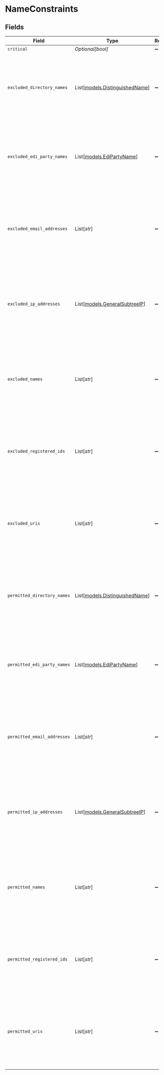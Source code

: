 # NameConstraints


## Fields

| Field                                                                                                                                 | Type                                                                                                                                  | Required                                                                                                                              | Description                                                                                                                           |
| ------------------------------------------------------------------------------------------------------------------------------------- | ------------------------------------------------------------------------------------------------------------------------------------- | ------------------------------------------------------------------------------------------------------------------------------------- | ------------------------------------------------------------------------------------------------------------------------------------- |
| `critical`                                                                                                                            | *Optional[bool]*                                                                                                                      | :heavy_minus_sign:                                                                                                                    | N/A                                                                                                                                   |
| `excluded_directory_names`                                                                                                            | List[[models.DistinguishedName](../models/distinguishedname.md)]                                                                      | :heavy_minus_sign:                                                                                                                    | A record providing excluded names of the type directoryName in leaf certificates whose trust path includes this certificate.          |
| `excluded_edi_party_names`                                                                                                            | List[[models.EdiPartyName](../models/edipartyname.md)]                                                                                | :heavy_minus_sign:                                                                                                                    | A record providing excluded names of the type ediPartyName in leaf certificates whose trust path includes this certificate.           |
| `excluded_email_addresses`                                                                                                            | List[*str*]                                                                                                                           | :heavy_minus_sign:                                                                                                                    | A record providing a range of excluded names of the type rfc822Name in leaf certificates whose trust path includes this certificate.  |
| `excluded_ip_addresses`                                                                                                               | List[[models.GeneralSubtreeIP](../models/generalsubtreeip.md)]                                                                        | :heavy_minus_sign:                                                                                                                    | A record providing a range of excluded names of the type iPAddress in leaf certificates whose trust path includes this certificate.   |
| `excluded_names`                                                                                                                      | List[*str*]                                                                                                                           | :heavy_minus_sign:                                                                                                                    | A record providing a range of excluded names of the type dNSName in leaf certificates whose trust path includes this certificate.     |
| `excluded_registered_ids`                                                                                                             | List[*str*]                                                                                                                           | :heavy_minus_sign:                                                                                                                    | A record providing excluded names of the type registeredID in leaf certificates whose trust path includes this certificate.           |
| `excluded_uris`                                                                                                                       | List[*str*]                                                                                                                           | :heavy_minus_sign:                                                                                                                    | A record providing a range of excluded uniform resource identifiers in leaf certificates whose trust path includes this certificate.  |
| `permitted_directory_names`                                                                                                           | List[[models.DistinguishedName](../models/distinguishedname.md)]                                                                      | :heavy_minus_sign:                                                                                                                    | A record providing permitted names of the type directoryName in leaf certificates whose trust path includes this certificate.         |
| `permitted_edi_party_names`                                                                                                           | List[[models.EdiPartyName](../models/edipartyname.md)]                                                                                | :heavy_minus_sign:                                                                                                                    | A record providing permitted names of the type ediPartyName in leaf certificates whose trust path includes this certificate.          |
| `permitted_email_addresses`                                                                                                           | List[*str*]                                                                                                                           | :heavy_minus_sign:                                                                                                                    | A record providing a range of permitted names of the type rfc822Name in leaf certificates whose trust path includes this certificate. |
| `permitted_ip_addresses`                                                                                                              | List[[models.GeneralSubtreeIP](../models/generalsubtreeip.md)]                                                                        | :heavy_minus_sign:                                                                                                                    | A record providing a range of permitted names of the type iPAddress in leaf certificates whose trust path includes this certificate.  |
| `permitted_names`                                                                                                                     | List[*str*]                                                                                                                           | :heavy_minus_sign:                                                                                                                    | A record providing a range of permitted names of the type dNSName in leaf certificates whose trust path includes this certificate.    |
| `permitted_registered_ids`                                                                                                            | List[*str*]                                                                                                                           | :heavy_minus_sign:                                                                                                                    | A record providing permitted names of the type registeredID in leaf certificates whose trust path includes this certificate.          |
| `permitted_uris`                                                                                                                      | List[*str*]                                                                                                                           | :heavy_minus_sign:                                                                                                                    | A record providing a range of permitted uniform resource identifiers in leaf certificates whose trust path includes this certificate. |